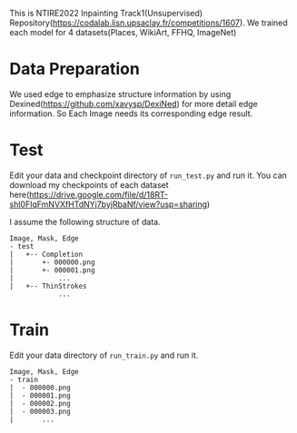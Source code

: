 This is NTIRE2022 Inpainting Track1(Unsupervised) Repository(https://codalab.lisn.upsaclay.fr/competitions/1607).
We trained each model for 4 datasets(Places, WikiArt, FFHQ, ImageNet)




# Data Preparation

We used edge to emphasize structure information by using Dexined(https://github.com/xavysp/DexiNed) for more detail edge information. So Each Image needs its corresponding edge result.



# Test

Edit your data and checkpoint directory of `run_test.py` and run it. You can download my checkpoints of each dataset here(https://drive.google.com/file/d/18RT-shl0FIqFmNVXfHTdNYj7byjRbaNf/view?usp=sharing)

I assume the following structure of data.
```
Image, Mask, Edge
- test
|   +-- Completion
|		+- 000000.png
|		+- 000001.png
|			...
|   +-- ThinStrokes
			...
```
# Train

Edit your data directory of `run_train.py` and run it. 


```
Image, Mask, Edge
- train
|  - 000000.png
|  - 000001.png
|  - 000002.png
|  - 000003.png
|		...

